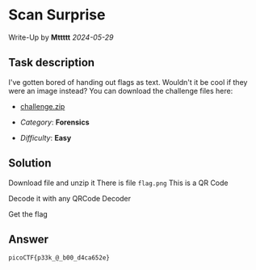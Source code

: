 # Scan Surprise
Write-Up by **Mttttt** *2024-05-29*

## Task description
I've gotten bored of handing out flags as text. Wouldn't it be cool if they were an image instead? You can download the challenge files here:

- [challenge.zip](https://artifacts.picoctf.net/c_atlas/13/challenge.zip)

- *Category*: **Forensics**
- *Difficulty*: **Easy**

## Solution
Download file and unzip it
There is file `flag.png`
This is a QR Code

Decode it with any QRCode Decoder

Get the flag

## Answer
`picoCTF{p33k_@_b00_d4ca652e}`
